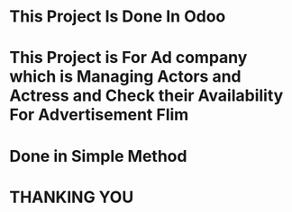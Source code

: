 # This Project Is Done In Odoo
# This Project is For Ad company which is Managing Actors and Actress and Check their Availability For Advertisement Flim
# Done in Simple Method 
# THANKING YOU
